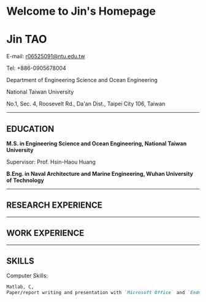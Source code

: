 # Welcome to Jin's Homepage

# Jin **TAO**

E-mail: <r06525091@ntu.edu.tw>

Tel: +886-0905678004

Department of Engineering Science and Ocean Engineering

National Taiwan University

No.1, Sec. 4, Roosevelt Rd., Da'an Dist., Taipei City 106, Taiwan 

***

## EDUCATION

**M.S. in Engineering Science and Ocean Engineering, National Taiwan University**

Supervisor: Prof. Hsin-Haou Huang

**B.Eng. in Naval Architecture and Marine Engineering, Wuhan University of Technology**

***

## RESEARCH EXPERIENCE

***

## WORK EXPERIENCE

***

## SKILLS

Computer Skills:

```markdown
Matlab, C, 
Paper/report writing and presentation with `Microsoft Office` and `Endnote`
```

